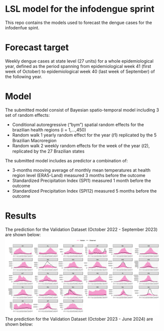 # LSL model for the infodengue sprint
This repo contains the models used to forecast the dengue cases for the infodenfue spint.

# Forecast target
Weekly dengue cases at state level (27 units) for a whole epidemiological year, defined as the period spanning from epidemiological week 41 (first week of October) to epidemiological week 40 (last week of September) of the following year. ​

# Model 
The submitted model consist of  Bayesian spatio-temporal model including 3 set of random effects:

-  Conditional autoregressive (“bym”) spatial random effects for the brazilian health regions  (i = 1,…,450)
-  Random walk 1 yearly random effect for the year (𝑡1) replicated by the 5 Brazilian Macroregion
-  Random walk 2 weekly random effects for the week of the year (𝑡2), replicated by the 27 Brazilian states  

The submitted model includes as predictor a combination of:

- 3-months mooving average of monthly mean temperatures at health region level​ (ERA5-Land) measured 3 months before the outcome
- Standardized Precipitation Index (SPI1) measured 1 month before the outcome
- Standardized Precipitation Index (SPI12) measured 5 months before the outcome

# Results

The prediction for the Validation Dataset (October 2022 - September 2023) are shown below:
![Validation Set 1](test1_plot.png)
The prediction for the Validation Dataset (October 2023 - June 2024) are shown below:


